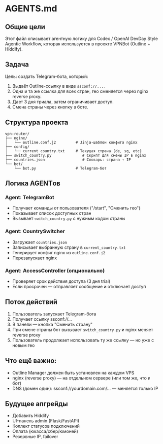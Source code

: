 # AGENTS.md

## Общие цели

Этот файл описывает агентную логику для Codex / OpenAI DevDay Style Agentic Workflow, которая используется в проекте VPNBot (Outline + Hiddify).

## Задача

Цель: создать Telegram-бота, который:

1. Выдаёт Outline-ссылку в виде `ssconf://...`.
2. Одна и та же ссылка для всех стран, гео сменяется через nginx reverse proxy.
3. Дает 3 дня триала, затем ограничивает доступ.
4. Смена страны через кнопку в боте.

## Структура проекта

```
vpn-router/
├── nginx/
│   └── outline.conf.j2         # Jinja-шаблон конфига nginx
├── config/
│   └── current_country.txt     # Текущая страна (de, sg, etc)
├── switch_country.py              # Скрипт для смены IP в nginx
├── countries.json                 # Словарь: страна → IP
└── bot/
    └── bot.py                  # Telegram-бот
```

## Логика AGENTов

### Agent: TelegramBot

* Получает команды от пользователя ("/start", "Сменить гео")
* Показывает список доступных стран
* Вызывает `switch_country.py` с нужным кодом страны

### Agent: CountrySwitcher

* Загружает `countries.json`
* Записывает выбранную страну в `current_country.txt`
* Генерирует конфиг nginx из `outline.conf.j2`
* Перезапускает nginx

### Agent: AccessController (опционально)

* Проверяет срок действия доступа (3 дня trial)
* Если просрочен — отправляет сообщение и отключает доступ

## Поток действий

1. Пользователь запускает Telegram-бота
2. Получает ссылку ssconf://...
3. В панели — кнопка "Сменить страну"
4. При смене страны бот вызывает `switch_country.py` и nginx меняет reverse proxy
5. Пользователь продолжает использовать ту же ссылку — но уже с новым гео

## Что ещё важно:

* Outline Manager должен быть установлен на каждом VPS
* nginx (reverse proxy) — на отдельном сервере (или том же, что и бот)
* DNS (домен один): ssconf://yourdomain.com/... — меняется только IP

## Будущее апгрейды

* Добавить Hiddify
* UI-панель admin (Flask/FastAPI)
* Коллект статусов подключений
* Оплата (юкасса/сбер/юмоней)
* Резервные IP, failover
